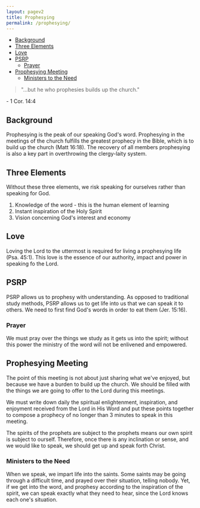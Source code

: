 ```yaml
---
layout: pagev2
title: Prophesying
permalink: /prophesying/
---
```

- [Background](#background)
- [Three Elements](#three-elements)
- [Love](#love)
- [PSRP](#psrp)
  - [Prayer](#prayer)
- [Prophesying Meeting](#prophesying-meeting)
  - [Ministers to the Need](#ministers-to-the-need)

>"...but he who prophesies builds up the church."

\- 1 Cor. 14:4

## Background

Prophesying is the peak of our speaking God's word. Prophesying in the meetings of the church fulfills the greatest prophecy in the Bible, which is to build up the church (Matt 16:18). The recovery of all members prophesying is also a key part in overthrowing the clergy-laity system. 

## Three Elements

Without these three elements, we risk speaking for ourselves rather than speaking for God.

1. Knowledge of the word - this is the human element of learning
2. Instant inspiration of the Holy Spirit
3. Vision concerning God's interest and economy

## Love
 
Loving the Lord to the uttermost is required for living a prophesying life (Psa. 45:1). This love is the essence of our authority, impact and power in speaking fo the Lord. 

## PSRP

PSRP allows us to prophesy with understanding. As opposed to traditional study methods, PSRP allows us to get life into us that we can speak it to others. We need to first find God's words in order to eat them (Jer. 15:16).

### Prayer

We must pray over the things we study as it gets us into the spirit; without this power the ministry of the word will not be enlivened and empowered.

## Prophesying Meeting

The point of this meeting is not about just sharing what we've enjoyed, but because we have a burden to build up the church. We should be filled with the things we are going to offer to the Lord during this meetings.

We must write down daily the spiritual enlightenment, inspiration, and enjoyment received from the Lord in His Word and put these points together to compose a prophecy of no longer than 3 minutes to speak in this meeting.

The spirits of the prophets are subject to the prophets means our own spirit is subject to ourself. Therefore, once there is any inclination or sense, and we would like to speak, we should get up and speak forth Christ.

### Ministers to the Need

When we speak, we impart life into the saints. Some saints may be going through a difficult time, and prayed over their situation, telling nobody. Yet, if we get into the word, and prophesy according to the inspiration of the spirit, we can speak exactly what they need to hear, since the Lord knows each one's situation.